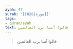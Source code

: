 ```yaml
---
ayah: 47
surah: '[[026|سورة]]'
tags:
- quran/ayah
text: قالوا آمنا برب العالمين
---
```

> قالوا آمنا برب العالمين
